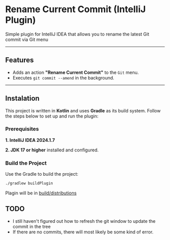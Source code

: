 # Rename Current Commit (IntelliJ Plugin)

Simple plugin for IntelliJ IDEA that allows you to rename the latest Git commit via Git menu

---

## Features

- Adds an action **"Rename Current Commit"** to the `Git` menu.
- Executes `git commit --amend` in the background.

---

## Instalation

This project is written in **Kotlin** and uses **Gradle** as its build system. Follow the steps below to set up and run the plugin:

### Prerequisites

**1. IntelliJ IDEA 2024.1.7**

**2. JDK 17 or higher** installed and configured.

### Build the Project

Use the Gradle to build the project:

```bash
./gradlew buildPlugin
```

Plagin will be in [build/distributions](build/distributions)

## TODO
- I still haven't figured out how to refresh the git window to update the commit in the tree 
- If there are no commits, there will most likely be some kind of error. 
